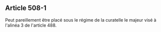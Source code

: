 Article 508-1
----
Peut pareillement être placé sous le régime de la curatelle le majeur visé à
l'alinéa 3 de l'article 488.
